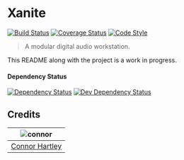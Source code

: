 # Xanite
[![Build Status](https://travis-ci.org/xanite/xanite.svg?branch=master)](https://travis-ci.org/xanite/xanite) [![Coverage Status](https://coveralls.io/repos/github/xanite/xanite/badge.svg?branch=master)](https://coveralls.io/github/xanite/xanite?branch=master) [![Code Style](https://img.shields.io/badge/code%20style-tslint--config--xo-5ed9c7.svg)](https://github.com/mrmlnc/tslint-config-xo)

> A modular digital audio workstation.

This README along with the project is a work in progress.

#### Dependency Status

[![Dependency Status](https://david-dm.org/xanite/xanite/status.svg?path=build/app)](https://david-dm.org/xanite/xanite?path=build/app) [![Dev Dependency Status](https://david-dm.org/xanite/xanite/dev-status.svg)](https://david-dm.org/xanite/xanite?type=dev)

## Credits

| ![connor][connor-avatar] |
| :---: |
| [Connor Hartley][connor-link] |

  [connor-avatar]: https://avatars0.githubusercontent.com/u/12867785?v=3&s=125
  [connor-link]: https://github.com/connorhartley
